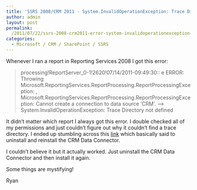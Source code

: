 ```yaml
---
title: 'SSRS 2008/CRM 2011 - System.InvalidOperationException: Trace Directory not defined'
author: admin
layout: post
permalink: 
  /2011/07/22/ssrs-2008-crm2011-error-system-invalidoperationexception-trace-directory-not-defined/
categories:
  - Microsoft / CRM / SharePoint / SSRS
---
```



Whenever I ran a report in Reporting Services 2008 I got this error:

>processing!ReportServer_0-1!2620!07/14/2011-09:49:30:: e ERROR: Throwing Microsoft.ReportingServices.ReportProcessing.ReportProcessingException: , Microsoft.ReportingServices.ReportProcessing.ReportProcessingException: Cannot create a connection to data source ‘CRM’. —> System.InvalidOperationException: Trace Directory not defined

It didn’t matter which report I always got this error. I double checked all of my permissions and just couldn’t figure out why it couldn’t find a trace directory. I ended up stumbling across this [link][1] which basically said to uninstall and reinstall the CRM Data Connector.

 [1]: http://social.microsoft.com/Forums/en/crm/thread/30aaa0a3-79a7-4054-995c-233901a9cfb7 "http://social.microsoft.com/Forums/en/crm/thread/30aaa0a3-79a7-4054-995c-233901a9cfb7"

I couldn’t believe it but it actually worked. Just uninstall the CRM Data Connector and then install it again.

Some things are mystifying!

Ryan